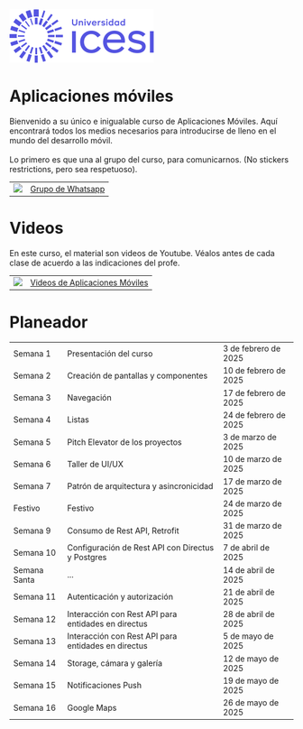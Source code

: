 
  <img src="https://raw.githubusercontent.com/Domiciano/AppMoviles251/refs/heads/main/res/images/icesilogo.png" width="256">


# Aplicaciones móviles
Bienvenido a su único e inigualable curso de Aplicaciones Móviles. Aquí encontrará todos los medios necesarios para introducirse de lleno en el mundo del desarrollo móvil.<br><br>
Lo primero es que una al grupo del curso, para comunicarnos. (No stickers restrictions, pero sea respetuoso).


<table style="border-collapse: collapse; border: none;" border="0">
  <tr>
    <td>
      <a href="https://chat.whatsapp.com/JYLSxmxlfz7FVj1XA3l3bI">
        <img src="https://upload.wikimedia.org/wikipedia/commons/thumb/6/6b/WhatsApp.svg/479px-WhatsApp.svg.png" width="64">
      </a>
    </td>
    <td style="vertical-align: middle;">
      <a href="https://chat.whatsapp.com/JYLSxmxlfz7FVj1XA3l3bI">Grupo de Whatsapp</a>
    </td>
  </tr>
</table>

# Videos
En este curso, el material son videos de Youtube. Véalos antes de cada clase de acuerdo a las indicaciones del profe.

<table style="border-collapse: collapse; border: none;" border="0">
  <tr>
    <td>
      <a href="https://miro.com/app/board/o9J_l2waJG0=">
        <img src="https://store-images.s-microsoft.com/image/apps.59334.13959754522315136.c4ea2415-8e3c-42bf-8f77-e885eb7c11a1.be6eacf3-e0b4-4478-9abc-47192806c1b5" width="64">
      </a>
    </td>
    <td style="vertical-align: middle;">
      <a href="https://miro.com/app/board/o9J_l2waJG0=">Videos de Aplicaciones Móviles</a>
    </td>
  </tr>
</table>

# Planeador
<table style="border-collapse: collapse; border: none;" border="0">
  <tr>
    <td>
      Semana 1
    </td>
    <td>
      Presentación del curso
    </td>
    <td style="vertical-align: middle;">
      3 de febrero de 2025
    </td>
  </tr>
  <tr>
    <td>
      Semana 2
    </td>
    <td>
      Creación de pantallas y componentes
    </td>
    <td style="vertical-align: middle;">
      10 de febrero de 2025
    </td>
  </tr>

  <tr>
    <td>
      Semana 3
    </td>
    <td>
      Navegación
    </td>
    <td style="vertical-align: middle;">
      17 de febrero de 2025
    </td>
  </tr>

  <tr>
    <td>
      Semana 4
    </td>
    <td>
      Listas
    </td>
    <td style="vertical-align: middle;">
      24 de febrero de 2025
    </td>
  </tr>

  <tr>
    <td>
      Semana 5
    </td>
    <td>
      Pitch Elevator de los proyectos
    </td>
    <td style="vertical-align: middle;">
      3 de marzo de 2025
    </td>
  </tr>

  <tr>
    <td>
      Semana 6
    </td>
    <td>
      Taller de UI/UX
    </td>
    <td style="vertical-align: middle;">
      10 de marzo de 2025
    </td>
  </tr>
  
  <tr>
    <td>
      Semana 7
    </td>
    <td>
      Patrón de arquitectura y asincronicidad
    </td>
    <td style="vertical-align: middle;">
      17 de marzo de 2025
    </td>
  </tr>

  <tr>
    <td>
      Festivo
    </td>
    <td>
      Festivo
    </td>
    <td style="vertical-align: middle;">
      24 de marzo de 2025
    </td>
  </tr>
  
  
  <tr>
    <td>
      Semana 9
    </td>
    <td>
      Consumo de Rest API, Retrofit
    </td>
    <td style="vertical-align: middle;">
      31 de marzo de 2025
    </td>
  </tr>

  
  <tr>
    <td>
      Semana 10
    </td>
    <td>
      Configuración de Rest API con Directus y Postgres
    </td>
    <td style="vertical-align: middle;">
      7 de abril de 2025
    </td>
  </tr>

  <tr>
    <td>
      Semana Santa
    </td>
    <td>
      ...
    </td>
    <td style="vertical-align: middle;">
      14 de abril de 2025
    </td>
  </tr>

  <tr>
    <td>
      Semana 11
    </td>
    <td>
      Autenticación y autorización
    </td>
    <td style="vertical-align: middle;">
      21 de abril de 2025
    </td>
  </tr>

  <tr>
    <td>
      Semana 12
    </td>
    <td>
      Interacción con Rest API para entidades en directus
    </td>
    <td style="vertical-align: middle;">
      28 de abril de 2025
    </td>
  </tr>

  <tr>
    <td>
      Semana 13
    </td>
    <td>
      Interacción con Rest API para entidades en directus 
    </td>
    <td style="vertical-align: middle;">
      5 de mayo de 2025
    </td>
  </tr>

  <tr>
    <td>
      Semana 14
    </td>
    <td>
      Storage, cámara y galería
    </td>
    <td style="vertical-align: middle;">
      12 de mayo de 2025
    </td>
  </tr>

  <tr>
    <td>
      Semana 15
    </td>
    <td>
      Notificaciones Push
    </td>
    <td style="vertical-align: middle;">
      19 de mayo de 2025
    </td>
  </tr>

  <tr>
    <td>
      Semana 16
    </td>
    <td>
      Google Maps
    </td>
    <td style="vertical-align: middle;">
      26 de mayo de 2025
    </td>
  </tr>
  
</table>

